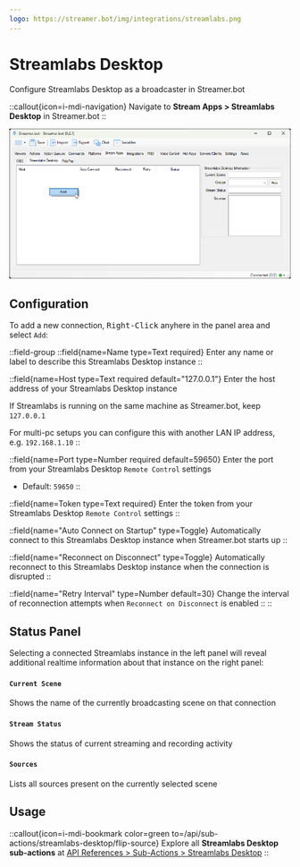 ```yaml
---
logo: https://streamer.bot/img/integrations/streamlabs.png
---
```


# Streamlabs Desktop
Configure Streamlabs Desktop as a broadcaster in Streamer.bot

::callout{icon=i-mdi-navigation}
Navigate to **Stream Apps > Streamlabs Desktop** in Streamer.bot
::

![Streamlabs Desktop Configuration](assets/streamlabs-desktop.png)


## Configuration
To add a new connection, <kbd>Right-Click</kbd> anyhere in the panel area and select `Add`:

::field-group
  ::field{name=Name type=Text required}
  Enter any name or label to describe this Streamlabs Desktop instance
  ::

  ::field{name=Host type=Text required default="127.0.0.1"}
  Enter the host address of your Streamlabs Desktop instance

  If Streamlabs is running on the same machine as Streamer.bot, keep `127.0.0.1`

  For multi-pc setups you can configure this with another LAN IP address, e.g. `192.168.1.10`
  ::

  ::field{name=Port type=Number required default=59650}
  Enter the port from your Streamlabs Desktop `Remote Control` settings
  - Default: `59650`
  ::

  ::field{name=Token type=Text required}
  Enter the token from your Streamlabs Desktop `Remote Control` settings
  ::

  ::field{name="Auto Connect on Startup" type=Toggle}
  Automatically connect to this Streamlabs Desktop instance when Streamer.bot starts up
  ::

  ::field{name="Reconnect on Disconnect" type=Toggle}
  Automatically reconnect to this Streamlabs Desktop instance when the connection is disrupted
  ::

  ::field{name="Retry Interval" type=Number default=30}
  Change the interval of reconnection attempts when `Reconnect on Disconnect` is enabled
  ::
::

## Status Panel
Selecting a connected Streamlabs instance in the left panel will reveal additional realtime information about that instance on the right panel:

#### `Current Scene`
Shows the name of the currently broadcasting scene on that connection

#### `Stream Status`
Shows the status of current streaming and recording activity

#### `Sources`
Lists all sources present on the currently selected scene

## Usage
::callout{icon=i-mdi-bookmark color=green to=/api/sub-actions/streamlabs-desktop/flip-source}
Explore all **Streamlabs Desktop sub-actions** at [API References > Sub-Actions > Streamlabs Desktop](/api/sub-actions/streamlabs-desktop/flip-source)
::